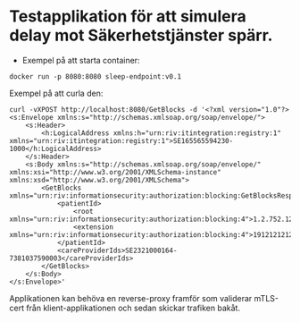 # Testapplikation för att simulera delay mot Säkerhetstjänster spärr.

* Exempel på att starta container:
```
docker run -p 8080:8080 sleep-endpoint:v0.1
```

Exempel på att curla den:
```
curl -vXPOST http://localhost:8080/GetBlocks -d '<?xml version="1.0"?>
<s:Envelope xmlns:s="http://schemas.xmlsoap.org/soap/envelope/">
	<s:Header>
		<h:LogicalAddress xmlns:h="urn:riv:itintegration:registry:1" xmlns="urn:riv:itintegration:registry:1">SE165565594230-1000</h:LogicalAddress>
	</s:Header>
	<s:Body xmlns:s="http://schemas.xmlsoap.org/soap/envelope/" xmlns:xsi="http://www.w3.org/2001/XMLSchema-instance" xmlns:xsd="http://www.w3.org/2001/XMLSchema">
		<GetBlocks xmlns="urn:riv:informationsecurity:authorization:blocking:GetBlocksResponder:4">
			<patientId>
				<root xmlns="urn:riv:informationsecurity:authorization:blocking:4">1.2.752.129.2.1.3.1</root>
				<extension xmlns="urn:riv:informationsecurity:authorization:blocking:4">191212121212</extension>
			</patientId>
			<careProviderIds>SE2321000164-7381037590003</careProviderIds>
		</GetBlocks>
	</s:Body>
</s:Envelope>'
```

Applikationen kan behöva en reverse-proxy framför som validerar mTLS-cert från klient-applikationen och sedan skickar trafiken bakåt.